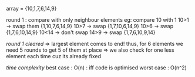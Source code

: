 array = {10,1,7,6,14,9}

round 1 : compare with only neighbour elements
eg: compare 10 with 1
10>1 -> swap them
{1,10,7,6,14,9}
10>7 -> swap
{1,7,10,6,14,9}
10>6 -> swap
{1,7,6,10,14,9}
10<14 -> don't swap
14>9 -> swap
{1,7,6,10,9,14}

*round 1 cleared*
=> largest element comes to end!
thus, for 6 elements we need 5 rounds to get 5 of them at place
=> we also check for one less element each time cuz its already fixed

*time complexity*
best case : O(n) : iff code is optimised
worst case : O(n^2)